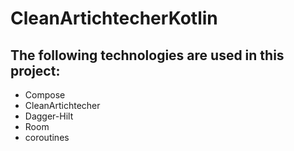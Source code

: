 # CleanArtichtecherKotlin
## The following technologies are used in this project:
+ Compose
+ CleanArtichtecher
+ Dagger-Hilt
+ Room
+ coroutines
